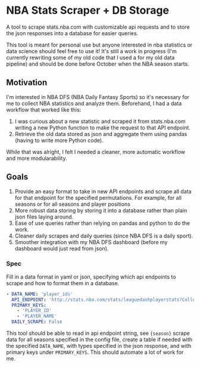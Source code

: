 # NBA Stats Scraper + DB Storage

A tool to scrape stats.nba.com with customizable api requests and to store the json responses into a database for easier queries.

This tool is meant for personal use but anyone interested in nba statistics or data science should feel free to use it! It's still a work in progress (I'm currently rewriting some of my old code that I used a for my old data pipeline) and should be done before October when the NBA season starts.

## Motivation

I'm interested in NBA DFS (NBA Daily Fantasy Sports) so it's necessary for me to collect NBA statistics and analyze them. Beforehand, I had a data workflow that worked like this:

1) I was curious about a new statistic and scraped it from stats.nba.com writing a new Python function to make the request to that API endpoint.
2) Retrieve the old data stored as json and aggregate them using pandas (having to write more Python code).

While that was alright, I felt I needed a cleaner, more automatic workflow and more modularability.

## Goals

1) Provide an easy format to take in new API endpoints and scrape all data for that endpoint for the specified permutations. For example, for all seasons or for all seasons and player positions
2) More robust data storing by storing it into a database rather than plain json files laying around.
3) Ease of use queries rather than relying on pandas and python to do the work.
4) Cleaner daily scrapes and daily queries (since NBA DFS is a daily sport).
5) Smoother integration with my NBA DFS dashboard (before my dashboard would just read from json).


### Spec

Fill in a data format in yaml or json, specifying which api endpoints to scrape and how to format them in a database.

```yaml
- DATA_NAME: 'player_ids'
  API_ENDPOINT: 'http://stats.nba.com/stats/leaguedashplayerstats?College=&Conference=&Country=&DateFrom=&DateTo=&Division=&DraftPick=&DraftYear=&GameScope=&GameSegment=&Height=&LastNGames=0&LeagueID=00&Location=&MeasureType=Base&Month=0&OpponentTeamID=0&Outcome=&PORound=0&PaceAdjust=N&PerMode=PerGame&Period=0&PlayerExperience=&PlayerPosition=&PlusMinus=N&Rank=N&Season={season}&SeasonSegment=&SeasonType=Regular+Season&ShotClockRange=&StarterBench=&TeamID=0&VsConference=&VsDivision=&Weight='
  PRIMARY_KEYS:
    - 'PLAYER_ID'
    - 'PLAYER_NAME'
  DAILY_SCRAPE: False
```

This tool should be able to read in api endpoint string, see `{season}` scrape data for all seasons specified in the config file, create a table if needed with the specified `DATA_NAME`, with types specified in the json response, and with primary keys under `PRIMARY_KEYS`. This should automate a lot of work for me.

